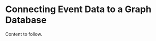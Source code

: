 # Connecting Event Data to a Graph Database

Content to follow.

<!--

TODO excluded from index for now.

This page builds on the concepts introduced in ['Event Data as a Graph Structure'](/data/graph).


## Example code

The example code, which you can find TODO is written in Python and interacts with Neo4J. You will need to install Neo4J and make sure Python is available on your system. The script will connect to the Event Data Query API and ingest all the Events that occurred in a given date range, including start and end date. You should start with one day for your first experiments.

There are two modes, 'simple' and 'full'. Simple takes Model 1. 'Full' represents every possible relationship in the graph database. In both cases it includes a core set of properties on each node.

Set the `NEO4J_USERNAME`, `NEO4J_PASSWORD` and `NEO4J_URL` environment variables.

To ingest a date range worth of data, e.g. between the first of March and and the first of April, run:

TODO

    NEO4J_USERNAME=neo4j NEO4J_PASSWORD=neo4j NEO4J_URL=localhost:1234 python ingest.py 2017-03-01 2017-04-01

When the script has started running you will begin to see data in the database.

### Example Neo4J Queries

Here are some queries to get you going. They all include LIMIT clauses, because the queries might otherwise return an overwhelming amount of data.

For `simple` mode:

1. Find some tweets.
2. Find some DOIs.
3. Find some DOIs that are mentioned by one or more tweets.
4. Find some tweets that mention two DOIs.
5. Find some DOIs that are mentioned both by a tweet and by a reddit comment.

For `full` mode:

1. Find the landing page for this DOI.
2. Find the Agent that asserted that this landing page is for this DOI.
3. Find all Events that are connected to this DOI, but via its landing page URL.
4. Find all Tweets that are connected to this DOI, but via its DOI.

-->